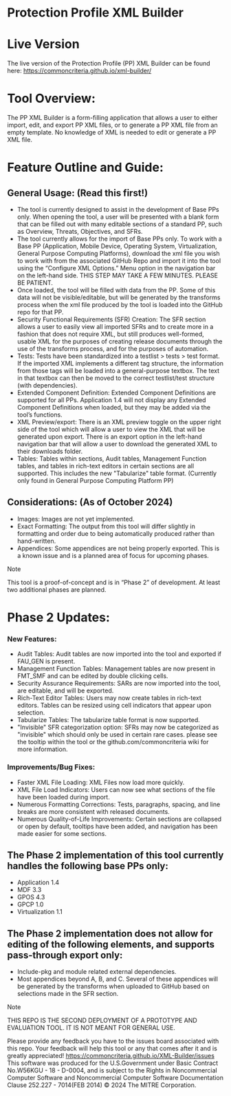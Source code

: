 # Protection Profile XML Builder

# Live Version
The live version of the Protection Profile (PP) XML Builder can be found here: https://commoncriteria.github.io/xml-builder/
# Tool Overview: 
The PP XML Builder is a form-filling application that allows a user to either import, edit, and export PP XML files, or to generate a PP XML file from an empty template. No knowledge of XML is needed to edit or generate a PP XML file.
# Feature Outline and Guide:
## General Usage: (Read this first!) 
* The tool is currently designed to assist in the development of Base PPs only. When opening the tool, a user will be presented with a blank form that can be filled out with many editable sections of a standard PP, such as Overview, Threats, Objectives, and SFRs.
* The tool currently allows for the import of Base PPs only. To work with a Base PP (Application, Mobile Device, Operating System, Virtualization, General Purpose Computing Platforms), download the xml file you wish to work with from the associated GitHub Repo and import it into the tool using the “Configure XML Options.” Menu option in the navigation bar on the left-hand side. THIS STEP MAY TAKE A FEW MINUTES. PLEASE BE PATIENT.
* Once loaded, the tool will be filled with data from the PP. Some of this data will not be visible/editable, but will be generated by the transforms process when the xml file produced by the tool is loaded into the GitHub repo for that PP.
* Security Functional Requirements (SFR) Creation: The SFR section allows a user to easily view all imported SFRs and to create more in a fashion that does not require XML, but still produces well-formed, usable XML for the purposes of creating release documents through the use of the transforms process, and for the purposes of automation.
* Tests: Tests have been standardized into a testlist > tests > test format. If the imported XML implements a different tag structure, the information from those tags will be loaded into a general-purpose textbox. The text in that textbox can then be moved to the correct testlist/test structure (with dependencies).
* Extended Component Definition: Extended Component Definitions are supported for all PPs. Application 1.4 will not display any Extended Component Definitions when loaded, but they may be added via the tool’s functions.
* XML Preview/export: There is an XML preview toggle on the upper right side of the tool which will allow a user to view the XML that will be generated upon export. There is an export option in the left-hand navigation bar that will allow a user to download the generated XML to their downloads folder.
* Tables: Tables within sections, Audit tables, Management Function tables, and tables in rich-text editors in certain sections are all supported. This includes the new "Tabularize" table format. (Currently only found in General Purpose Computing Platform PP)


## Considerations: (As of October 2024)
* Images: Images are not yet implemented.
* Exact Formatting: The output from this tool will differ slightly in formatting and order due to being automatically produced rather than hand-written.
* Appendices: Some appendices are not being properly exported. This is a known issue and is a planned area of focus for upcoming phases.
>[!NOTE]
>This tool is a proof-of-concept and is in “Phase 2” of development. At least two additional phases are planned.

# Phase 2 Updates:
### New Features:
*	Audit Tables: Audit tables are now imported into the tool and exported if FAU_GEN is present.
*   Management Function Tables: Management tables are now present in FMT_SMF and can be edited by double clicking cells.
*	Security Assurance Requirements: SARs are now imported into the tool, are editable, and will be exported.
*   Rich-Text Editor Tables: Users may now create tables in rich-text editors. Tables can be resized using cell indicators that appear upon selection.
*   Tabularize Tables: The tabularize table format is now supported.
*   "Invisible" SFR categorization option: SFRs may now be categorized as "invisible" which should only be used in certain rare cases. please see the tooltip within the tool or the github.com/commoncriteria wiki for more information.

### Improvements/Bug Fixes:
*   Faster XML File Loading: XML Files now load more quickly.
*   XML File Load Indicators: Users can now see what sections of the file have been loaded during import.
*   Numerous Formatting Corrections: Tests, paragraphs, spacing, and line breaks are more consistent with released documents.
*   Numerous Quality-of-Life Improvements: Certain sections are collapsed or open by default, tooltips have been added, and navigation has been made easier for some sections.

## The Phase 2 implementation of this tool currently handles the following base PPs only:
*	Application 1.4 
*	MDF 3.3 
*	GPOS 4.3 
*	GPCP 1.0 
*	Virtualization 1.1
## The Phase 2 implementation does not allow for editing of the following elements, and supports pass-through export only:
*	Include-pkg and module related external dependencies.
*	Most appendices beyond A, B, and C. Several of these appendices will be generated by the transforms when uploaded to GitHub based on selections made in the SFR section.

>[!NOTE]
>THIS REPO IS THE SECOND DEPLOYMENT OF A PROTOTYPE AND EVALUATION TOOL.
>IT IS NOT MEANT FOR GENERAL USE.

Please provide any feedback you have to the issues board associated with this repo. Your feedback will help this tool or any that comes after it and is greatly appreciated!
https://commoncriteria.github.io/XML-Builder/issues
This software was produced for the U.S.Government under Basic Contract No.W56KGU - 18 - D-0004, and is subject to the Rights in Noncommercial Computer Software and Noncommercial Computer Software Documentation Clause 252.227 - 7014(FEB 2014)
© 2024 The MITRE Corporation.
